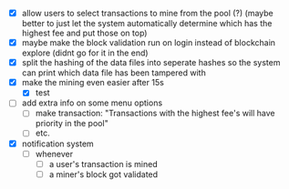 * [X] allow users to select transactions to mine from the pool (?) (maybe better to just let the system automatically determine which has the highest fee and put those on top)
* [X] maybe make the block validation run on login instead of blockchain explore (didnt go for it in the end)
* [X] split the hashing of the data files into seperate hashes so the system can print which data file has been tampered with
* [X] make the mining even easier after 15s
  * [X] test
* [ ] add extra info on some menu options
  * [ ] make transaction: "Transactions with the highest fee's will have priority in the pool"
  * [ ] etc.
* [X] notification system
  * [ ] whenever
    * [ ] a user's transaction is mined
    * [ ] a miner's block got validated
